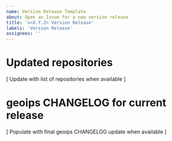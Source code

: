 ```yaml
---
name: Version Release Template
about: Open an Issue for a new version release
title: 'v<X.Y.Z> Version Release'
labels: 'Version Release'
assignees: ''
---
```


# Updated repositories
[ Update with list of repositories when available ]

# geoips CHANGELOG for current release
[ Populate with final geoips CHANGELOG update when available ]
